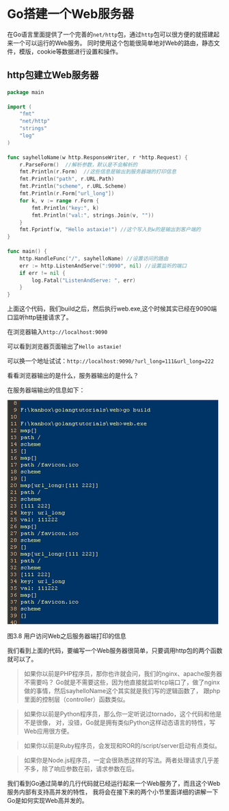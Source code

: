 # Go搭建一个Web服务器
在Go语言里面提供了一个完善的`net/http`包，通过`http`包可以很方便的就搭建起来一个可以运行的Web服务。
同时使用这个包能很简单地对Web的路由，静态文件，模版，cookie等数据进行设置和操作。

## http包建立Web服务器
```go
package main

import (
	"fmt"
	"net/http"
	"strings"
	"log"
)

func sayhelloName(w http.ResponseWriter, r *http.Request) {
	r.ParseForm()  //解析参数，默认是不会解析的
	fmt.Println(r.Form)  //这些信息是输出到服务器端的打印信息
	fmt.Println("path", r.URL.Path)
	fmt.Println("scheme", r.URL.Scheme)
	fmt.Println(r.Form["url_long"])
	for k, v := range r.Form {
		fmt.Println("key:", k)
		fmt.Println("val:", strings.Join(v, ""))
	}
	fmt.Fprintf(w, "Hello astaxie!") //这个写入到w的是输出到客户端的
}

func main() {
	http.HandleFunc("/", sayhelloName) //设置访问的路由
	err := http.ListenAndServe(":9090", nil) //设置监听的端口
	if err != nil {
		log.Fatal("ListenAndServe: ", err)
	}
}
```

上面这个代码，我们build之后，然后执行web.exe,这个时候其实已经在9090端口监听http链接请求了。

在浏览器输入`http://localhost:9090`

可以看到浏览器页面输出了`Hello astaxie!`

可以换一个地址试试：`http://localhost:9090/?url_long=111&url_long=222`

看看浏览器输出的是什么，服务器输出的是什么？

在服务器端输出的信息如下：

![](../images/3.2.goweb.png?raw=true)

图3.8 用户访问Web之后服务器端打印的信息

我们看到上面的代码，要编写一个Web服务器很简单，只要调用http包的两个函数就可以了。

> 如果你以前是PHP程序员，那你也许就会问，我们的nginx、apache服务器不需要吗？
> Go就是不需要这些，因为他直接就监听tcp端口了，做了nginx做的事情，然后sayhelloName这个其实就是我们写的逻辑函数了，
> 跟php里面的控制层（controller）函数类似。

> 如果你以前是Python程序员，那么你一定听说过tornado，这个代码和他是不是很像，
> 对，没错，Go就是拥有类似Python这样动态语言的特性，写Web应用很方便。

> 如果你以前是Ruby程序员，会发现和ROR的/script/server启动有点类似。

> 如果你是Node.js程序员，一定会很熟悉这样的写法。两者处理请求几乎差不多，除了响应参数在前，请求参数在后。

我们看到Go通过简单的几行代码就已经运行起来一个Web服务了，而且这个Web服务内部有支持高并发的特性，
我将会在接下来的两个小节里面详细的讲解一下Go是如何实现Web高并发的。

